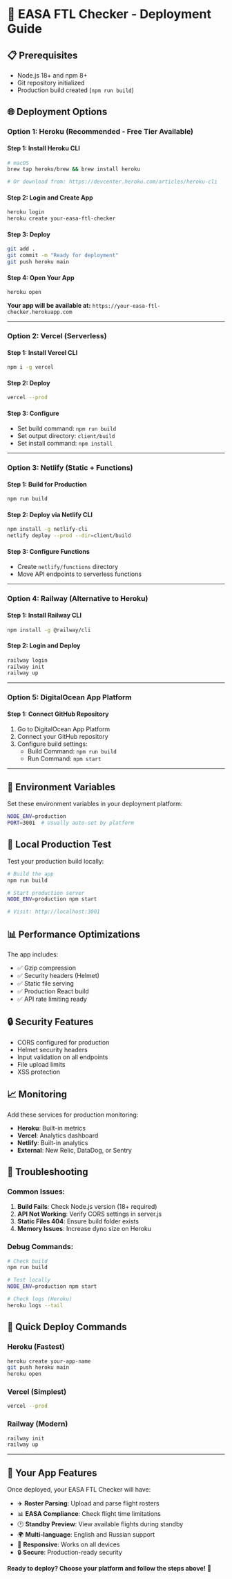 # 🚀 EASA FTL Checker - Deployment Guide

## 📋 Prerequisites

- Node.js 18+ and npm 8+
- Git repository initialized
- Production build created (`npm run build`)

## 🌐 Deployment Options

### Option 1: Heroku (Recommended - Free Tier Available)

#### Step 1: Install Heroku CLI
```bash
# macOS
brew tap heroku/brew && brew install heroku

# Or download from: https://devcenter.heroku.com/articles/heroku-cli
```

#### Step 2: Login and Create App
```bash
heroku login
heroku create your-easa-ftl-checker
```

#### Step 3: Deploy
```bash
git add .
git commit -m "Ready for deployment"
git push heroku main
```

#### Step 4: Open Your App
```bash
heroku open
```

**Your app will be available at:** `https://your-easa-ftl-checker.herokuapp.com`

---

### Option 2: Vercel (Serverless)

#### Step 1: Install Vercel CLI
```bash
npm i -g vercel
```

#### Step 2: Deploy
```bash
vercel --prod
```

#### Step 3: Configure
- Set build command: `npm run build`
- Set output directory: `client/build`
- Set install command: `npm install`

---

### Option 3: Netlify (Static + Functions)

#### Step 1: Build for Production
```bash
npm run build
```

#### Step 2: Deploy via Netlify CLI
```bash
npm install -g netlify-cli
netlify deploy --prod --dir=client/build
```

#### Step 3: Configure Functions
- Create `netlify/functions` directory
- Move API endpoints to serverless functions

---

### Option 4: Railway (Alternative to Heroku)

#### Step 1: Install Railway CLI
```bash
npm install -g @railway/cli
```

#### Step 2: Login and Deploy
```bash
railway login
railway init
railway up
```

---

### Option 5: DigitalOcean App Platform

#### Step 1: Connect GitHub Repository
1. Go to DigitalOcean App Platform
2. Connect your GitHub repository
3. Configure build settings:
   - Build Command: `npm run build`
   - Run Command: `npm start`

---

## 🔧 Environment Variables

Set these environment variables in your deployment platform:

```bash
NODE_ENV=production
PORT=3001  # Usually auto-set by platform
```

## 🧪 Local Production Test

Test your production build locally:

```bash
# Build the app
npm run build

# Start production server
NODE_ENV=production npm start

# Visit: http://localhost:3001
```

## 📊 Performance Optimizations

The app includes:
- ✅ Gzip compression
- ✅ Security headers (Helmet)
- ✅ Static file serving
- ✅ Production React build
- ✅ API rate limiting ready

## 🔒 Security Features

- CORS configured for production
- Helmet security headers
- Input validation on all endpoints
- File upload limits
- XSS protection

## 📈 Monitoring

Add these services for production monitoring:
- **Heroku**: Built-in metrics
- **Vercel**: Analytics dashboard
- **Netlify**: Built-in analytics
- **External**: New Relic, DataDog, or Sentry

## 🚨 Troubleshooting

### Common Issues:

1. **Build Fails**: Check Node.js version (18+ required)
2. **API Not Working**: Verify CORS settings in server.js
3. **Static Files 404**: Ensure build folder exists
4. **Memory Issues**: Increase dyno size on Heroku

### Debug Commands:
```bash
# Check build
npm run build

# Test locally
NODE_ENV=production npm start

# Check logs (Heroku)
heroku logs --tail
```

## 🎯 Quick Deploy Commands

### Heroku (Fastest)
```bash
heroku create your-app-name
git push heroku main
heroku open
```

### Vercel (Simplest)
```bash
vercel --prod
```

### Railway (Modern)
```bash
railway init
railway up
```

---

## 🌟 Your App Features

Once deployed, your EASA FTL Checker will have:

- ✈️ **Roster Parsing**: Upload and parse flight rosters
- 📊 **EASA Compliance**: Check flight time limitations
- 🕐 **Standby Preview**: View available flights during standby
- 🌍 **Multi-language**: English and Russian support
- 📱 **Responsive**: Works on all devices
- 🔒 **Secure**: Production-ready security

**Ready to deploy? Choose your platform and follow the steps above!** 🚀 